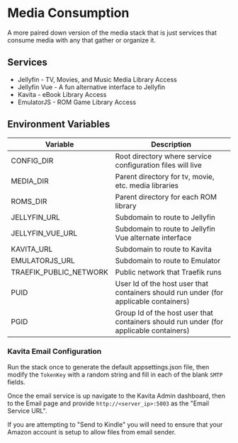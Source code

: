 # Media Consumption

A more paired down version of the media stack that is just services that consume media with any that gather or organize it.

## Services

- Jellyfin - TV, Movies, and Music Media Library Access
- Jellyfin Vue - A fun alternative interface to Jellyfin
- Kavita - eBook Library Access
- EmulatorJS - ROM Game Library Access

## Environment Variables

| Variable               | Description                                                                            |
| ---------------------- | -------------------------------------------------------------------------------------- |
| CONFIG_DIR             | Root directory where service configuration files will live                             |
| MEDIA_DIR              | Parent directory for tv, movie, etc. media libraries                                   |
| ROMS_DIR               | Parent directory for each ROM library                                                  |
| JELLYFIN_URL           | Subdomain to route to Jellyfin                                                         |
| JELLYFIN_VUE_URL       | Subdomain to route to Jellyfin Vue alternate interface                                 |
| KAVITA_URL             | Subdomain to route to Kavita                                                           |
| EMULATORJS_URL         | Subdomain to route to Emulator                                                         |
| TRAEFIK_PUBLIC_NETWORK | Public network that Traefik runs                                                       |
| PUID                   | User Id of the host user that containers should run under (for applicable containers)  |
| PGID                   | Group Id of the host user that containers should run under (for applicable containers) |

### Kavita Email Configuration

Run the stack once to generate the default appsettings.json file, then modify the `TokenKey` with a random string and fill in each of the blank `SMTP` fields.

Once the email service is up navigate to the Kavita Admin dashboard, then to the Email page and provide `http://<server_ip>:5003` as the "Email Service URL".

If you are attempting to "Send to Kindle" you will need to ensure that your Amazon account is setup to allow files from email sender.
